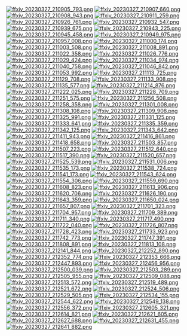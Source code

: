 [![ffxiv_20230327_210905_793.png](./image_j_thumb/ffxiv_20230327_210905_793.png.thumb.jpg)](./image_j/ffxiv_20230327_210905_793.png) 
[![ffxiv_20230327_210907_660.png](./image_j_thumb/ffxiv_20230327_210907_660.png.thumb.jpg)](./image_j/ffxiv_20230327_210907_660.png) 
[![ffxiv_20230327_210908_943.png](./image_j_thumb/ffxiv_20230327_210908_943.png.thumb.jpg)](./image_j/ffxiv_20230327_210908_943.png) 
[![ffxiv_20230327_210911_259.png](./image_j_thumb/ffxiv_20230327_210911_259.png.thumb.jpg)](./image_j/ffxiv_20230327_210911_259.png) 
[![ffxiv_20230327_210926_761.png](./image_j_thumb/ffxiv_20230327_210926_761.png.thumb.jpg)](./image_j/ffxiv_20230327_210926_761.png) 
[![ffxiv_20230327_210932_547.png](./image_j_thumb/ffxiv_20230327_210932_547.png.thumb.jpg)](./image_j/ffxiv_20230327_210932_547.png) 
[![ffxiv_20230327_210939_675.png](./image_j_thumb/ffxiv_20230327_210939_675.png.thumb.jpg)](./image_j/ffxiv_20230327_210939_675.png) 
[![ffxiv_20230327_210943_225.png](./image_j_thumb/ffxiv_20230327_210943_225.png.thumb.jpg)](./image_j/ffxiv_20230327_210943_225.png) 
[![ffxiv_20230327_210945_458.png](./image_j_thumb/ffxiv_20230327_210945_458.png.thumb.jpg)](./image_j/ffxiv_20230327_210945_458.png) 
[![ffxiv_20230327_210949_975.png](./image_j_thumb/ffxiv_20230327_210949_975.png.thumb.jpg)](./image_j/ffxiv_20230327_210949_975.png) 
[![ffxiv_20230327_210957_008.png](./image_j_thumb/ffxiv_20230327_210957_008.png.thumb.jpg)](./image_j/ffxiv_20230327_210957_008.png) 
[![ffxiv_20230327_211000_174.png](./image_j_thumb/ffxiv_20230327_211000_174.png.thumb.jpg)](./image_j/ffxiv_20230327_211000_174.png) 
[![ffxiv_20230327_211003_508.png](./image_j_thumb/ffxiv_20230327_211003_508.png.thumb.jpg)](./image_j/ffxiv_20230327_211003_508.png) 
[![ffxiv_20230327_211008_891.png](./image_j_thumb/ffxiv_20230327_211008_891.png.thumb.jpg)](./image_j/ffxiv_20230327_211008_891.png) 
[![ffxiv_20230327_211022_358.png](./image_j_thumb/ffxiv_20230327_211022_358.png.thumb.jpg)](./image_j/ffxiv_20230327_211022_358.png) 
[![ffxiv_20230327_211026_776.png](./image_j_thumb/ffxiv_20230327_211026_776.png.thumb.jpg)](./image_j/ffxiv_20230327_211026_776.png) 
[![ffxiv_20230327_211029_424.png](./image_j_thumb/ffxiv_20230327_211029_424.png.thumb.jpg)](./image_j/ffxiv_20230327_211029_424.png) 
[![ffxiv_20230327_211034_974.png](./image_j_thumb/ffxiv_20230327_211034_974.png.thumb.jpg)](./image_j/ffxiv_20230327_211034_974.png) 
[![ffxiv_20230327_211040_758.png](./image_j_thumb/ffxiv_20230327_211040_758.png.thumb.jpg)](./image_j/ffxiv_20230327_211040_758.png) 
[![ffxiv_20230327_211046_842.png](./image_j_thumb/ffxiv_20230327_211046_842.png.thumb.jpg)](./image_j/ffxiv_20230327_211046_842.png) 
[![ffxiv_20230327_211053_992.png](./image_j_thumb/ffxiv_20230327_211053_992.png.thumb.jpg)](./image_j/ffxiv_20230327_211053_992.png) 
[![ffxiv_20230327_211113_725.png](./image_j_thumb/ffxiv_20230327_211113_725.png.thumb.jpg)](./image_j/ffxiv_20230327_211113_725.png) 
[![ffxiv_20230327_211129_708.png](./image_j_thumb/ffxiv_20230327_211129_708.png.thumb.jpg)](./image_j/ffxiv_20230327_211129_708.png) 
[![ffxiv_20230327_211133_908.png](./image_j_thumb/ffxiv_20230327_211133_908.png.thumb.jpg)](./image_j/ffxiv_20230327_211133_908.png) 
[![ffxiv_20230327_211135_577.png](./image_j_thumb/ffxiv_20230327_211135_577.png.thumb.jpg)](./image_j/ffxiv_20230327_211135_577.png) 
[![ffxiv_20230327_211214_876.png](./image_j_thumb/ffxiv_20230327_211214_876.png.thumb.jpg)](./image_j/ffxiv_20230327_211214_876.png) 
[![ffxiv_20230327_211222_025.png](./image_j_thumb/ffxiv_20230327_211222_025.png.thumb.jpg)](./image_j/ffxiv_20230327_211222_025.png) 
[![ffxiv_20230327_211228_709.png](./image_j_thumb/ffxiv_20230327_211228_709.png.thumb.jpg)](./image_j/ffxiv_20230327_211228_709.png) 
[![ffxiv_20230327_211251_575.png](./image_j_thumb/ffxiv_20230327_211251_575.png.thumb.jpg)](./image_j/ffxiv_20230327_211251_575.png) 
[![ffxiv_20230327_211256_508.png](./image_j_thumb/ffxiv_20230327_211256_508.png.thumb.jpg)](./image_j/ffxiv_20230327_211256_508.png) 
[![ffxiv_20230327_211258_358.png](./image_j_thumb/ffxiv_20230327_211258_358.png.thumb.jpg)](./image_j/ffxiv_20230327_211258_358.png) 
[![ffxiv_20230327_211301_008.png](./image_j_thumb/ffxiv_20230327_211301_008.png.thumb.jpg)](./image_j/ffxiv_20230327_211301_008.png) 
[![ffxiv_20230327_211308_108.png](./image_j_thumb/ffxiv_20230327_211308_108.png.thumb.jpg)](./image_j/ffxiv_20230327_211308_108.png) 
[![ffxiv_20230327_211309_908.png](./image_j_thumb/ffxiv_20230327_211309_908.png.thumb.jpg)](./image_j/ffxiv_20230327_211309_908.png) 
[![ffxiv_20230327_211325_991.png](./image_j_thumb/ffxiv_20230327_211325_991.png.thumb.jpg)](./image_j/ffxiv_20230327_211325_991.png) 
[![ffxiv_20230327_211331_125.png](./image_j_thumb/ffxiv_20230327_211331_125.png.thumb.jpg)](./image_j/ffxiv_20230327_211331_125.png) 
[![ffxiv_20230327_211333_641.png](./image_j_thumb/ffxiv_20230327_211333_641.png.thumb.jpg)](./image_j/ffxiv_20230327_211333_641.png) 
[![ffxiv_20230327_211335_359.png](./image_j_thumb/ffxiv_20230327_211335_359.png.thumb.jpg)](./image_j/ffxiv_20230327_211335_359.png) 
[![ffxiv_20230327_211342_125.png](./image_j_thumb/ffxiv_20230327_211342_125.png.thumb.jpg)](./image_j/ffxiv_20230327_211342_125.png) 
[![ffxiv_20230327_211343_642.png](./image_j_thumb/ffxiv_20230327_211343_642.png.thumb.jpg)](./image_j/ffxiv_20230327_211343_642.png) 
[![ffxiv_20230327_211411_943.png](./image_j_thumb/ffxiv_20230327_211411_943.png.thumb.jpg)](./image_j/ffxiv_20230327_211411_943.png) 
[![ffxiv_20230327_211416_861.png](./image_j_thumb/ffxiv_20230327_211416_861.png.thumb.jpg)](./image_j/ffxiv_20230327_211416_861.png) 
[![ffxiv_20230327_211418_658.png](./image_j_thumb/ffxiv_20230327_211418_658.png.thumb.jpg)](./image_j/ffxiv_20230327_211418_658.png) 
[![ffxiv_20230327_211503_857.png](./image_j_thumb/ffxiv_20230327_211503_857.png.thumb.jpg)](./image_j/ffxiv_20230327_211503_857.png) 
[![ffxiv_20230327_211507_223.png](./image_j_thumb/ffxiv_20230327_211507_223.png.thumb.jpg)](./image_j/ffxiv_20230327_211507_223.png) 
[![ffxiv_20230327_211512_640.png](./image_j_thumb/ffxiv_20230327_211512_640.png.thumb.jpg)](./image_j/ffxiv_20230327_211512_640.png) 
[![ffxiv_20230327_211517_390.png](./image_j_thumb/ffxiv_20230327_211517_390.png.thumb.jpg)](./image_j/ffxiv_20230327_211517_390.png) 
[![ffxiv_20230327_211520_657.png](./image_j_thumb/ffxiv_20230327_211520_657.png.thumb.jpg)](./image_j/ffxiv_20230327_211520_657.png) 
[![ffxiv_20230327_211525_539.png](./image_j_thumb/ffxiv_20230327_211525_539.png.thumb.jpg)](./image_j/ffxiv_20230327_211525_539.png) 
[![ffxiv_20230327_211531_006.png](./image_j_thumb/ffxiv_20230327_211531_006.png.thumb.jpg)](./image_j/ffxiv_20230327_211531_006.png) 
[![ffxiv_20230327_211535_173.png](./image_j_thumb/ffxiv_20230327_211535_173.png.thumb.jpg)](./image_j/ffxiv_20230327_211535_173.png) 
[![ffxiv_20230327_211538_724.png](./image_j_thumb/ffxiv_20230327_211538_724.png.thumb.jpg)](./image_j/ffxiv_20230327_211538_724.png) 
[![ffxiv_20230327_211541_173.png](./image_j_thumb/ffxiv_20230327_211541_173.png.thumb.jpg)](./image_j/ffxiv_20230327_211541_173.png) 
[![ffxiv_20230327_211543_624.png](./image_j_thumb/ffxiv_20230327_211543_624.png.thumb.jpg)](./image_j/ffxiv_20230327_211543_624.png) 
[![ffxiv_20230327_211554_306.png](./image_j_thumb/ffxiv_20230327_211554_306.png.thumb.jpg)](./image_j/ffxiv_20230327_211554_306.png) 
[![ffxiv_20230327_211559_690.png](./image_j_thumb/ffxiv_20230327_211559_690.png.thumb.jpg)](./image_j/ffxiv_20230327_211559_690.png) 
[![ffxiv_20230327_211608_823.png](./image_j_thumb/ffxiv_20230327_211608_823.png.thumb.jpg)](./image_j/ffxiv_20230327_211608_823.png) 
[![ffxiv_20230327_211613_906.png](./image_j_thumb/ffxiv_20230327_211613_906.png.thumb.jpg)](./image_j/ffxiv_20230327_211613_906.png) 
[![ffxiv_20230327_211620_706.png](./image_j_thumb/ffxiv_20230327_211620_706.png.thumb.jpg)](./image_j/ffxiv_20230327_211620_706.png) 
[![ffxiv_20230327_211626_190.png](./image_j_thumb/ffxiv_20230327_211626_190.png.thumb.jpg)](./image_j/ffxiv_20230327_211626_190.png) 
[![ffxiv_20230327_211643_359.png](./image_j_thumb/ffxiv_20230327_211643_359.png.thumb.jpg)](./image_j/ffxiv_20230327_211643_359.png) 
[![ffxiv_20230327_211650_024.png](./image_j_thumb/ffxiv_20230327_211650_024.png.thumb.jpg)](./image_j/ffxiv_20230327_211650_024.png) 
[![ffxiv_20230327_211657_807.png](./image_j_thumb/ffxiv_20230327_211657_807.png.thumb.jpg)](./image_j/ffxiv_20230327_211657_807.png) 
[![ffxiv_20230327_211701_323.png](./image_j_thumb/ffxiv_20230327_211701_323.png.thumb.jpg)](./image_j/ffxiv_20230327_211701_323.png) 
[![ffxiv_20230327_211704_957.png](./image_j_thumb/ffxiv_20230327_211704_957.png.thumb.jpg)](./image_j/ffxiv_20230327_211704_957.png) 
[![ffxiv_20230327_211709_389.png](./image_j_thumb/ffxiv_20230327_211709_389.png.thumb.jpg)](./image_j/ffxiv_20230327_211709_389.png) 
[![ffxiv_20230327_211711_340.png](./image_j_thumb/ffxiv_20230327_211711_340.png.thumb.jpg)](./image_j/ffxiv_20230327_211711_340.png) 
[![ffxiv_20230327_211717_490.png](./image_j_thumb/ffxiv_20230327_211717_490.png.thumb.jpg)](./image_j/ffxiv_20230327_211717_490.png) 
[![ffxiv_20230327_211722_040.png](./image_j_thumb/ffxiv_20230327_211722_040.png.thumb.jpg)](./image_j/ffxiv_20230327_211722_040.png) 
[![ffxiv_20230327_211726_807.png](./image_j_thumb/ffxiv_20230327_211726_807.png.thumb.jpg)](./image_j/ffxiv_20230327_211726_807.png) 
[![ffxiv_20230327_211728_423.png](./image_j_thumb/ffxiv_20230327_211728_423.png.thumb.jpg)](./image_j/ffxiv_20230327_211728_423.png) 
[![ffxiv_20230327_211733_923.png](./image_j_thumb/ffxiv_20230327_211733_923.png.thumb.jpg)](./image_j/ffxiv_20230327_211733_923.png) 
[![ffxiv_20230327_211742_773.png](./image_j_thumb/ffxiv_20230327_211742_773.png.thumb.jpg)](./image_j/ffxiv_20230327_211742_773.png) 
[![ffxiv_20230327_211747_391.png](./image_j_thumb/ffxiv_20230327_211747_391.png.thumb.jpg)](./image_j/ffxiv_20230327_211747_391.png) 
[![ffxiv_20230327_211808_891.png](./image_j_thumb/ffxiv_20230327_211808_891.png.thumb.jpg)](./image_j/ffxiv_20230327_211808_891.png) 
[![ffxiv_20230327_211813_108.png](./image_j_thumb/ffxiv_20230327_211813_108.png.thumb.jpg)](./image_j/ffxiv_20230327_211813_108.png) 
[![ffxiv_20230327_212141_844.png](./image_j_thumb/ffxiv_20230327_212141_844.png.thumb.jpg)](./image_j/ffxiv_20230327_212141_844.png) 
[![ffxiv_20230327_212252_890.png](./image_j_thumb/ffxiv_20230327_212252_890.png.thumb.jpg)](./image_j/ffxiv_20230327_212252_890.png) 
[![ffxiv_20230327_212352_774.png](./image_j_thumb/ffxiv_20230327_212352_774.png.thumb.jpg)](./image_j/ffxiv_20230327_212352_774.png) 
[![ffxiv_20230327_212353_666.png](./image_j_thumb/ffxiv_20230327_212353_666.png.thumb.jpg)](./image_j/ffxiv_20230327_212353_666.png) 
[![ffxiv_20230327_212447_893.png](./image_j_thumb/ffxiv_20230327_212447_893.png.thumb.jpg)](./image_j/ffxiv_20230327_212447_893.png) 
[![ffxiv_20230327_212456_956.png](./image_j_thumb/ffxiv_20230327_212456_956.png.thumb.jpg)](./image_j/ffxiv_20230327_212456_956.png) 
[![ffxiv_20230327_212500_039.png](./image_j_thumb/ffxiv_20230327_212500_039.png.thumb.jpg)](./image_j/ffxiv_20230327_212500_039.png) 
[![ffxiv_20230327_212503_289.png](./image_j_thumb/ffxiv_20230327_212503_289.png.thumb.jpg)](./image_j/ffxiv_20230327_212503_289.png) 
[![ffxiv_20230327_212505_955.png](./image_j_thumb/ffxiv_20230327_212505_955.png.thumb.jpg)](./image_j/ffxiv_20230327_212505_955.png) 
[![ffxiv_20230327_212509_088.png](./image_j_thumb/ffxiv_20230327_212509_088.png.thumb.jpg)](./image_j/ffxiv_20230327_212509_088.png) 
[![ffxiv_20230327_212513_572.png](./image_j_thumb/ffxiv_20230327_212513_572.png.thumb.jpg)](./image_j/ffxiv_20230327_212513_572.png) 
[![ffxiv_20230327_212519_489.png](./image_j_thumb/ffxiv_20230327_212519_489.png.thumb.jpg)](./image_j/ffxiv_20230327_212519_489.png) 
[![ffxiv_20230327_212521_672.png](./image_j_thumb/ffxiv_20230327_212521_672.png.thumb.jpg)](./image_j/ffxiv_20230327_212521_672.png) 
[![ffxiv_20230327_212524_506.png](./image_j_thumb/ffxiv_20230327_212524_506.png.thumb.jpg)](./image_j/ffxiv_20230327_212524_506.png) 
[![ffxiv_20230327_212529_505.png](./image_j_thumb/ffxiv_20230327_212529_505.png.thumb.jpg)](./image_j/ffxiv_20230327_212529_505.png) 
[![ffxiv_20230327_212534_155.png](./image_j_thumb/ffxiv_20230327_212534_155.png.thumb.jpg)](./image_j/ffxiv_20230327_212534_155.png) 
[![ffxiv_20230327_212544_622.png](./image_j_thumb/ffxiv_20230327_212544_622.png.thumb.jpg)](./image_j/ffxiv_20230327_212544_622.png) 
[![ffxiv_20230327_212549_138.png](./image_j_thumb/ffxiv_20230327_212549_138.png.thumb.jpg)](./image_j/ffxiv_20230327_212549_138.png) 
[![ffxiv_20230327_212556_372.png](./image_j_thumb/ffxiv_20230327_212556_372.png.thumb.jpg)](./image_j/ffxiv_20230327_212556_372.png) 
[![ffxiv_20230327_212605_321.png](./image_j_thumb/ffxiv_20230327_212605_321.png.thumb.jpg)](./image_j/ffxiv_20230327_212605_321.png) 
[![ffxiv_20230327_212614_821.png](./image_j_thumb/ffxiv_20230327_212614_821.png.thumb.jpg)](./image_j/ffxiv_20230327_212614_821.png) 
[![ffxiv_20230327_212621_605.png](./image_j_thumb/ffxiv_20230327_212621_605.png.thumb.jpg)](./image_j/ffxiv_20230327_212621_605.png) 
[![ffxiv_20230327_212627_688.png](./image_j_thumb/ffxiv_20230327_212627_688.png.thumb.jpg)](./image_j/ffxiv_20230327_212627_688.png) 
[![ffxiv_20230327_212631_455.png](./image_j_thumb/ffxiv_20230327_212631_455.png.thumb.jpg)](./image_j/ffxiv_20230327_212631_455.png) 
[![ffxiv_20230327_212641_882.png](./image_j_thumb/ffxiv_20230327_212641_882.png.thumb.jpg)](./image_j/ffxiv_20230327_212641_882.png) 
